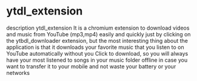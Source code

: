 ﻿# ytdl_extension
 description
ytdl_extension It is a chromium extension to download videos and music from YouTube (mp3,mp4) easily and quickly just by clicking on the ytbdl_downloader extension, but the most interesting thing about the application is that it downloads your favorite music that you listen to on YouTube automatically without you Click to download, so you will always have your most listened to songs in your music folder offline in case you want to transfer it to your mobile and not waste your battery or your networks
